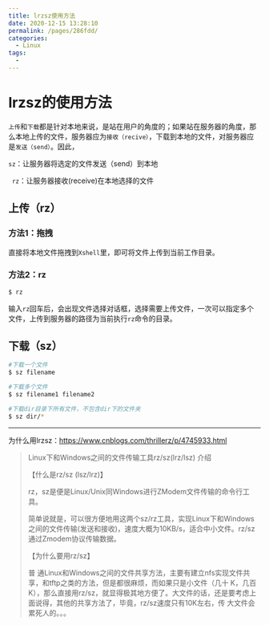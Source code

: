 ```yaml
---
title: lrzsz使用方法
date: 2020-12-15 13:28:10
permalink: /pages/286fdd/
categories: 
  - Linux
tags: 
  - 
---
```


# lrzsz的使用方法

`上传`和`下载`都是针对本地来说，是站在用户的角度的；如果站在服务器的角度，那么本地上传的文件，服务器应为`接收（recive）`，下载到本地的文件，对服务器应是`发送（send）`。因此，

 `sz`：让服务器将选定的文件发送（send）到本地

 ` rz`：让服务器接收(receive)在本地选择的文件

## 上传（rz）

### 方法1：拖拽

直接将本地文件拖拽到`Xshell`里，即可将文件上传到当前工作目录。

### 方法2：rz

```bash
$ rz 
```

输入`rz`回车后，会出现文件选择对话框，选择需要上传文件，一次可以指定多个文件，上传到服务器的路径为当前执行`rz`命令的目录。

## 下载（sz）

```bash
#下载一个文件
$ sz filename 

#下载多个文件
$ sz filename1 filename2

#下载dir目录下所有文件，不包含dir下的文件夹
$ sz dir/*
```



---

为什么用lrzsz：https://www.cnblogs.com/thrillerz/p/4745933.html

> Linux下和Windows之间的文件传输工具rz/sz(lrz/lsz) 介绍
>
> 【什么是rz/sz (lsz/lrz)】
>
> rz，sz是便是Linux/Unix同Windows进行ZModem文件传输的命令行工具。
>
> 简单说就是，可以很方便地用这两个sz/rz工具，实现Linux下和Windows之间的文件传输(发送和接收)，速度大概为10KB/s，适合中小文件。rz/sz 通过Zmodem协议传输数据。
>
> 【为什么要用rz/sz】
>
> 普 通Linux和Windows之间的文件共享方法，主要有建立nfs实现文件共享，和tftp之类的方法，但是都很麻烦，而如果只是小文件（几十 K，几百K），那么直接用rz/sz，就显得极其地方便了。大文件的话，还是要考虑上面说得，其他的共享方法了，毕竟，rz/sz速度只有10K左右，传 大文件会累死人的。。。